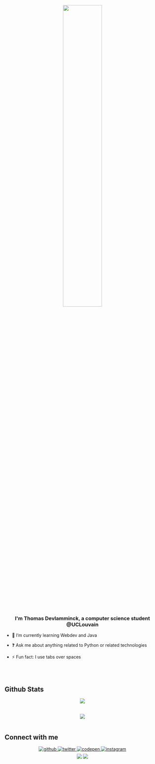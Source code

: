 <div align="center">
<img src="https://rishavanand.github.io/static/images/greetings.gif" align="center" style="width: 50%" />
</div>  
  

### <div align="center">I'm Thomas Devlamminck, a computer science student @UCLouvain</div>  
  

- 🌱 I’m currently learning Webdev and Java  
  

- ❓ Ask me about anything related to Python or related technologies  
  

- ⚡ Fun fact: I use tabs over spaces  
  

<br/>  



</td><td valign="top" width="33%">


<br/>   


## Github Stats  
<div align="center"><img src="https://github-readme-stats.vercel.app/api?username=thomasdevl&show_icons=true&count_private=true&hide_border=true" align="center" /></div> 

<br/>  

<br/>  

<div align="center">
<img src="https://komarev.com/ghpvc/?username=thomasdevl&&style=flat-square" align="center" />
</div>  
  
<br/>  

## Connect with me  
<div align="center">
<a href="https://github.com/thomasdevl" target="_blank">
<img src=https://img.shields.io/badge/github-%2324292e.svg?&style=for-the-badge&logo=github&logoColor=white alt=github style="margin-bottom: 5px;" />
</a>
<a href="https://twitter.com/devl_thomas" target="_blank">
<img src=https://img.shields.io/badge/twitter-%2300acee.svg?&style=for-the-badge&logo=twitter&logoColor=white alt=twitter style="margin-bottom: 5px;" />
</a>
<a href="https://codepen.com/thomasdevl" target="_blank">
<img src=https://img.shields.io/badge/codepen-%23131417.svg?&style=for-the-badge&logo=codepen&logoColor=white alt=codepen style="margin-bottom: 5px;" />
</a>
<a href="https://instagram.com/thomas.devl" target="_blank">
<img src=https://img.shields.io/badge/instagram-%23000000.svg?&style=for-the-badge&logo=instagram&logoColor=white alt=instagram style="margin-bottom: 5px;" />
</a>  
</div>  
  
  <div align="center">
            <a href="https://paypal.me/thomasdevlam" target="_blank" style="display: inline-block;">
                <img
                    src="https://img.shields.io/badge/Donate-PayPal-blue.svg?style=flat-square&logo=paypal" 
                    align="center"
                />
            </a>
            <a href="https://www.buymeacoffee.com/thomasdevl" target="_blank" style="display: inline-block;">
                <img
                    src="https://img.shields.io/badge/Donate-Buy%20Me%20A%20Coffee-orange.svg?style=flat-square&logo=buymeacoffee" 
                    align="center"
                />
            </a></div>
